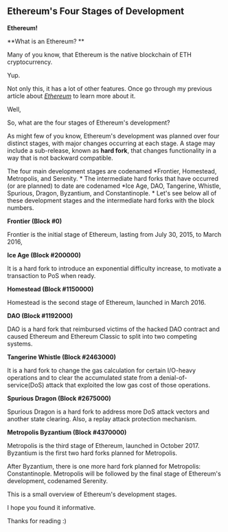## Ethereum's Four Stages of Development

**Ethereum!**

**What is an Ethereum? **

Many of you know, that Ethereum is the native blockchain of ETH cryptocurrency. 

Yup.

Not only this, it has a lot of other features. Once go through my previous article about [*Ethereum*](https://medium.com/coinmonks/what-is-ethereum-6198462d9fd5) to learn more about it. 

Well, 

So, what are the four stages of Ethereum's development? 

As might few of you know, Ethereum's development was planned over four distinct stages, with major changes occurring at each stage. A stage may include a sub-release, known as **hard fork**, that changes functionality in a way that is not backward compatible. 

The four main development stages are codenamed *Frontier, Homestead, Metropolis, and Serenity. * The intermediate hard forks that have occurred (or are planned) to date are codenamed *Ice Age, DAO, Tangerine, Whistle, Spurious, Dragon, Byzantium, and Constantinople. * Let's see below all of these development stages and the intermediate hard forks with the block numbers. 

**Frontier (Block #0)**

Frontier is the initial stage of Ethereum, lasting from July 30, 2015, to March 2016, 

**Ice Age (Block #200000)**

It is a hard fork to introduce an exponential difficulty increase, to motivate a transaction to PoS when ready. 

**Homestead (Block #1150000)**

Homestead is the second stage of Ethereum, launched in March 2016. 

**DAO (Block #1192000)**

DAO is a hard fork that reimbursed victims of the hacked DAO contract and caused Ethereum and Ethereum Classic to split into two competing systems.

**Tangerine Whistle (Block #2463000)**

It is a hard fork to change the gas calculation for certain I/O-heavy operations and to clear the accumulated state from a denial-of-service(DoS) attack that exploited the low gas cost of those operations. 

**Spurious Dragon (Block #2675000)**

Spurious Dragon is a hard fork to address more DoS attack vectors and another state clearing. Also, a replay attack protection mechanism. 

**Metropolis Byzantium (Block #4370000)**

Metropolis is the third stage of Ethereum, launched in October 2017. Byzantium is the first two hard forks planned for Metropolis. 

After Byzantium, there is one more hard fork planned for Metropolis: Constantinople. Metropolis will be followed by the final stage of Ethereum's development, codenamed Serenity. 

This is a small overview of Ethereum's development stages. 

I hope you found it informative. 

Thanks for reading :)

